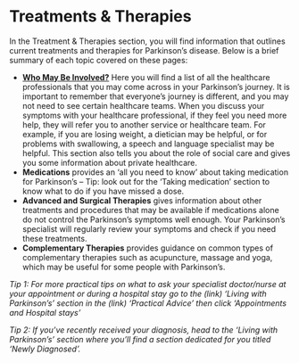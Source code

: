 # Treatments & Therapies
In the Treatment & Therapies section, you will find information that outlines current treatments and therapies for Parkinson’s disease. Below is a brief summary of each topic covered on these pages:

- <a href="/learn/who-may-be-involved" class="internal-link">**Who May Be Involved?**</a>  Here you will find a list of all the healthcare professionals that you may come across in your Parkinson’s journey. It is important to remember that everyone’s journey is different, and you may not need to see certain healthcare teams. When you discuss your symptoms with your healthcare professional, if they feel you need more help, they will refer you to another service or healthcare team. For example, if you are losing weight, a dietician may be helpful, or for problems with swallowing, a speech and language specialist may be helpful. This section also tells you about the role of social care and gives you some information about private healthcare.
- **Medications** provides an ‘all you need to know’ about taking medication for Parkinson’s – Tip: look out for the ‘Taking medication’ section to know what to do if you have missed a dose.
- **Advanced and Surgical Therapies** gives information about other treatments and procedures that may be available if medications alone do not control the Parkinson’s symptoms well enough. Your Parkinson’s specialist will regularly review your symptoms and check if you need these treatments.
- **Complementary Therapies** provides guidance on common types of complementary therapies such as acupuncture, massage and yoga, which may be useful for some people with Parkinson’s.

_Tip 1: For more practical tips on what to ask your specialist doctor/nurse at your appointment or during a hospital stay go to the (link) ‘Living with Parkinson’s’ section in the (link) ‘Practical Advice’ then click ‘Appointments and Hospital stays’_

_Tip 2: If you’ve recently received your diagnosis, head to the ‘Living with Parkinson’s’ section where you’ll find a section dedicated for you titled ‘Newly Diagnosed’._
